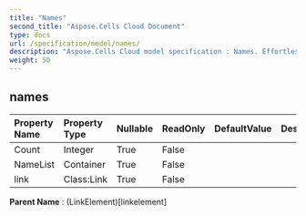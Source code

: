 ```yaml
---
title: "Names"
second_title: "Aspose.Cells Cloud Document"
type: docs
url: /specification/model/names/
description: "Aspose.Cells Cloud model specification : Names. Effortlessly handle Excel and other spreadsheet documents with features like opening, generating, editing, splitting, merging, comparing, and converting."
weight: 50
---
```


## **names**

 

| Property Name | Property Type | Nullable |  ReadOnly | DefaultValue | Description | 
| :- | :- | :- |:- |  :- | :- |
| Count | Integer | True |  False |  |  |  
| NameList | Container | True |  False |  |  |  
| link | Class:Link | True |  False |  |  |  

**Parent Name** : (LinkElement)[linkelement]

